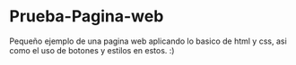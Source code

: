 # Prueba-Pagina-web
Pequeño ejemplo de una pagina web aplicando lo basico de html y css, asi como el uso de botones y estilos en estos. :)

